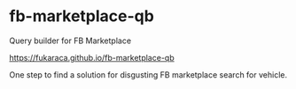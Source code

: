 # fb-marketplace-qb
Query builder for FB Marketplace

https://fukaraca.github.io/fb-marketplace-qb

One step to find a solution for disgusting FB marketplace search for vehicle.
